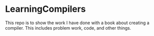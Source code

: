 # LearningCompilers
This repo is to show the work I have done with a book about creating a compiler. This includes problem work, code, and other things.
